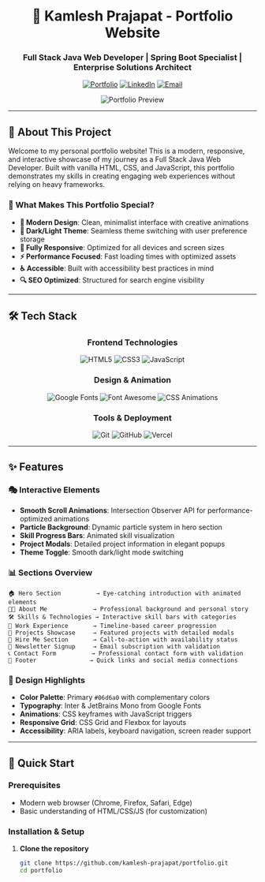 <div align="center">

# 🚀 Kamlesh Prajapat - Portfolio Website

### Full Stack Java Web Developer | Spring Boot Specialist | Enterprise Solutions Architect

[![Portfolio](https://img.shields.io/badge/Portfolio-Live-06d6a0?style=for-the-badge&logo=vercel)](https://kamlesh-prajapat.vercel.app)
[![LinkedIn](https://img.shields.io/badge/LinkedIn-Connect-0077b5?style=for-the-badge&logo=linkedin)](https://linkedin.com/in/kamlesh-prajapat)
[![Email](https://img.shields.io/badge/Email-Contact-ea4335?style=for-the-badge&logo=gmail)](mailto:kamlesh.prajapat@email.com)

![Portfolio Preview](https://kamlesh-67.github.io/portfolio/)

</div>

---

## 🎯 About This Project

Welcome to my personal portfolio website! This is a modern, responsive, and interactive showcase of my journey as a Full Stack Java Web Developer. Built with vanilla HTML, CSS, and JavaScript, this portfolio demonstrates my skills in creating engaging web experiences without relying on heavy frameworks.

### 🌟 What Makes This Portfolio Special?

- **🎨 Modern Design**: Clean, minimalist interface with creative animations
- **🌙 Dark/Light Theme**: Seamless theme switching with user preference storage
- **📱 Fully Responsive**: Optimized for all devices and screen sizes
- **⚡ Performance Focused**: Fast loading times with optimized assets
- **♿ Accessible**: Built with accessibility best practices in mind
- **🔍 SEO Optimized**: Structured for search engine visibility

---

## 🛠️ Tech Stack

<div align="center">

### Frontend Technologies
![HTML5](https://img.shields.io/badge/HTML5-E34F26?style=for-the-badge&logo=html5&logoColor=white)
![CSS3](https://img.shields.io/badge/CSS3-1572B6?style=for-the-badge&logo=css3&logoColor=white)
![JavaScript](https://img.shields.io/badge/JavaScript-F7DF1E?style=for-the-badge&logo=javascript&logoColor=black)

### Design & Animation
![Google Fonts](https://img.shields.io/badge/Google%20Fonts-4285F4?style=for-the-badge&logo=google-fonts&logoColor=white)
![Font Awesome](https://img.shields.io/badge/Font%20Awesome-339AF0?style=for-the-badge&logo=font-awesome&logoColor=white)
![CSS Animations](https://img.shields.io/badge/CSS%20Animations-FF6B6B?style=for-the-badge&logo=css3&logoColor=white)

### Tools & Deployment
![Git](https://img.shields.io/badge/Git-F05032?style=for-the-badge&logo=git&logoColor=white)
![GitHub](https://img.shields.io/badge/GitHub-181717?style=for-the-badge&logo=github&logoColor=white)
![Vercel](https://img.shields.io/badge/Vercel-000000?style=for-the-badge&logo=vercel&logoColor=white)

</div>

---

## ✨ Features

### 🎭 Interactive Elements
- **Smooth Scroll Animations**: Intersection Observer API for performance-optimized animations
- **Particle Background**: Dynamic particle system in hero section
- **Skill Progress Bars**: Animated skill visualization
- **Project Modals**: Detailed project information in elegant popups
- **Theme Toggle**: Smooth dark/light mode switching

### 📊 Sections Overview
```
🏠 Hero Section          → Eye-catching introduction with animated elements
👨‍💻 About Me             → Professional background and personal story
🛠️ Skills & Technologies → Interactive skill bars with categories
💼 Work Experience       → Timeline-based career progression
🚀 Projects Showcase     → Featured projects with detailed modals
💼 Hire Me Section       → Call-to-action with availability status
📧 Newsletter Signup     → Email subscription with validation
📞 Contact Form          → Professional contact form with validation
🔗 Footer               → Quick links and social media connections
```

### 🎨 Design Highlights
- **Color Palette**: Primary `#06d6a0` with complementary colors
- **Typography**: Inter & JetBrains Mono from Google Fonts
- **Animations**: CSS keyframes with JavaScript triggers
- **Responsive Grid**: CSS Grid and Flexbox for layouts
- **Accessibility**: ARIA labels, keyboard navigation, screen reader support

---

## 🚀 Quick Start

### Prerequisites
- Modern web browser (Chrome, Firefox, Safari, Edge)
- Basic understanding of HTML/CSS/JS (for customization)

### Installation & Setup

1. **Clone the repository**
   ```bash
   git clone https://github.com/kamlesh-prajapat/portfolio.git
   cd portfolio
